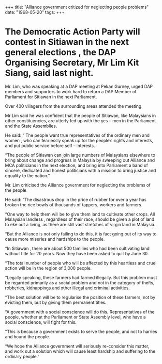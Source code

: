 +++ 
title: "Alliance government critized for neglecting people problems"
date: "1968-05-20"
tags:
+++

# The Democratic Action Party will contest in Sitiawan in the next general elections , the DAP Organising Secretary, Mr Lim Kit Siang, said last night.

Mr. Lim, who was speaking at a DAP meeting at Pekan Gurney, urged DAP members and supporters to work hard to return a DAP Member of Parliament for Sitiawan in the next Parliament.

Over 400 villagers from the surrounding areas attended the meeting. 

Mr Lim said he was confident that the people of Sitiawan, like Malaysians in other constituencies, are utterly fed up with the yes – men in the Parliament and the State Assemblies.

He said: “ The people want true representatives of the ordinary men and women , who can fearlessly speak up for the people’s rights and interests, and put public service before self – interests.

“The people of Sitiawan can join large numbers of Malaysians elsewhere to bring about change and progress in Malaysia by sweeping out Alliance and MCA politicians in the next election, and bring into Parliament a band of sincere, dedicated and honest politicians with a mission to bring justice and equality to the nation.”

Mr. Lim criticised the Alliance government for neglecting the problems of the people.</u>

He said: “The disastrous drop in the price of rubber for over a year has broken the rice bowls of thousands of tappers, workers and farmers.

“One way to help them will be to give them land to cultivate other crops. All Malaysian landless , regardless of their race, should be given a plot of land to eke out a living, as there are still vast stretches of virgin land in Malaysia.

“But the Alliance is not only failing to do this, it is fact going out of its way to cause more miseries and hardships to the people.

“In Sitiawan , there are about 500 families who had been cultivating land without title for 20 years. Now they have been asked to quit by June 30.

“The total number of people who will be affected by this heartless and cruel action will be in the region of 3,000 people.

“Legally speaking, these farmers had farmed illegally. But this problem must be regarded primarily as a social problem and not in the category of thefts, robberies, kidnappings and other illegal and criminal activities.

“The best solution will be to regularise the position of these farmers, not by evicting them, but by giving them permanent titles.

“A government with a social conscience will do this. Representatives of the people, whether at the Parliament or State Assembly level, who have a social conscience, will fight for this.

“This is because a government exists to serve the people, and not to harries and hound the people.

“We hope the Alliance government will seriously re-consider this matter, and work out a solution which will cause least hardship and suffering to the ordinary people.”
 
